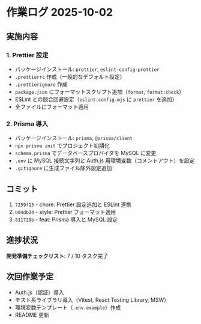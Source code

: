 # 作業ログ 2025-10-02

## 実施内容

### 1. Prettier 設定
- パッケージインストール: `prettier`, `eslint-config-prettier`
- `.prettierrc` 作成（一般的なデフォルト設定）
- `.prettierignore` 作成
- `package.json` にフォーマットスクリプト追加（`format`, `format:check`）
- ESLint との競合回避設定（`eslint.config.mjs` に `prettier` を追加）
- 全ファイルにフォーマット適用

### 2. Prisma 導入
- パッケージインストール: `prisma`, `@prisma/client`
- `npx prisma init` でプロジェクト初期化
- `schema.prisma` でデータベースプロバイダを MySQL に変更
- `.env` に MySQL 接続文字列と Auth.js 用環境変数（コメントアウト）を設定
- `.gitignore` に生成ファイル除外設定追加

## コミット

1. `7259f15` - chore: Prettier 設定追加と ESLint 連携
2. `b04db24` - style: Prettier フォーマット適用
3. `811729b` - feat: Prisma 導入と MySQL 設定

## 進捗状況

**開発準備チェックリスト**: 7 / 10 タスク完了

## 次回作業予定

- Auth.js（認証）導入
- テスト系ライブラリ導入（Vitest, React Testing Library, MSW）
- 環境変数テンプレート（`.env.example`）作成
- README 更新
